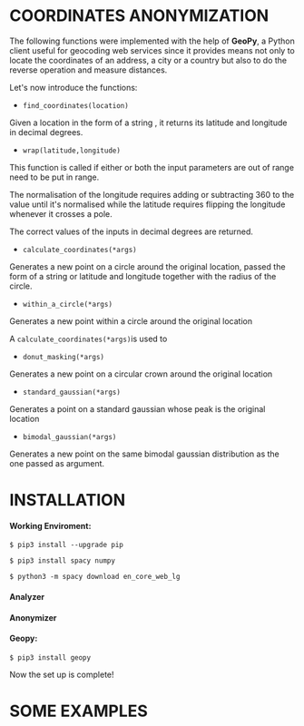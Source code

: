 
# COORDINATES ANONYMIZATION

The following functions were implemented with the help of **GeoPy**, a Python client useful for geocoding web services since it provides means not only to locate the coordinates of an address, a city or a country but also to do the reverse operation and measure distances.

Let's now introduce the functions:

- `find_coordinates(location)` 

Given a location in the form of a string , it returns its latitude and longitude in decimal degrees.

- `wrap(latitude,longitude)`

This function is called if either or both the input parameters are out of range need to be put in range. 

The normalisation of the longitude requires adding or subtracting 360 to the value until it's normalised while the latitude requires flipping the longitude whenever it crosses a pole.

The correct values of the inputs in decimal degrees are returned.

- `calculate_coordinates(*args)`

Generates a new point on a circle around the original location, passed the form of a string or latitude and longitude together with the radius of the circle.

- `within_a_circle(*args)`

Generates a new point within a circle around the original location 

A `calculate_coordinates(*args)`is used to 

- `donut_masking(*args)`

Generates a new point on a circular crown around the original location

- `standard_gaussian(*args)`

Generates a point on a standard gaussian whose peak is the original location

- `bimodal_gaussian(*args)`

Generates a new point on the same bimodal gaussian distribution as the one passed as argument.


# INSTALLATION

  #### Working Enviroment:

  `$ pip3 install --upgrade pip`

  `$ pip3 install spacy numpy`

  `$ python3 -m spacy download en_core_web_lg`
  
  #### Analyzer
  
  #### Anonymizer
  
  #### Geopy:
  
  `$ pip3 install geopy`
  
  Now the set up is complete!
  
  
  
  # SOME EXAMPLES
  
  
  
















